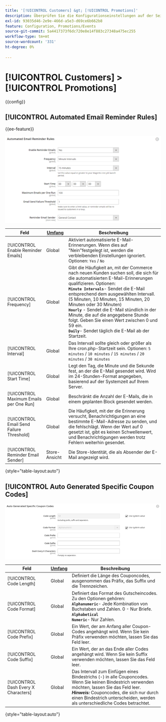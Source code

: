 ```yaml
---
title: '[!UICONTROL Customers] &gt; [!UICONTROL Promotions]'
description: Überprüfen Sie die Konfigurationseinstellungen auf der Seite [!UICONTROL Customers] &gt; [!UICONTROL Promotions] des Commerce-Administrators.
exl-id: 93035d46-2e9e-466d-a5e3-d69ce6b662b8
feature: Configuration, Promotions/Events
source-git-commit: 5a4417373f6dc720e8e14f883c27348a475ec255
workflow-type: tm+mt
source-wordcount: '331'
ht-degree: 0%

---
```


# [!UICONTROL Customers] > [!UICONTROL Promotions]

{{config}}

## [!UICONTROL Automated Email Reminder Rules]

{{ee-feature}}

![Regeln für die automatische E-Mail-Erinnerung](./assets/promotions-automated-email-reminder-rules.png)<!-- zoom -->

<!-- [Automated Email Reminder Rules](https://experienceleague.adobe.com/en/docs/commerce-admin/marketing/communications/email-reminders/email-reminder-rules#configure-email-reminders) -->

| Feld | [Umfang](../../getting-started/websites-stores-views.md#scope-settings) | Beschreibung |
|--- |--- |--- |
| [!UICONTROL Enable Reminder Emails] | Global | Aktiviert automatisierte E-Mail-Erinnerungen. Wenn dies auf &quot;Nein&quot;festgelegt ist, werden die verbleibenden Einstellungen ignoriert. Optionen: `Yes` / `No` |
| [!UICONTROL Frequency] | Global | Gibt die Häufigkeit an, mit der Commerce nach neuen Kunden suchen soll, die sich für die automatisierten E-Mail-Erinnerungen qualifizieren. Optionen: <br/>**`Minute Intervals`**- Sendet die E-Mail entsprechend dem ausgewählten Intervall. (5 Minuten, 10 Minuten, 15 Minuten, 20 Minuten oder 30 Minuten)<br/>**`Hourly`** - Sendet die E-Mail stündlich in der Minute, die auf die angegebene Stunde folgt. Geben Sie einen Wert zwischen 0 und 59 ein. <br/>**`Daily`**- Sendet täglich die E-Mail ab der Startzeit. |
| [!UICONTROL Interval] | Global | Das Intervall sollte gleich oder größer als Ihre cron.php-Startzeit sein. Optionen: `5 minutes` / `10 minutes` / `15 minutes` / `20 minutes` / `30 minutes` |
| [!UICONTROL Start Time] | Global | Legt den Tag, die Minute und die Sekunde fest, an der die E-Mail gesendet wird. Wird im 24-Stunden-Format angegeben, basierend auf der Systemzeit auf Ihrem Server. |
| [!UICONTROL Maximum Emails per One Run] | Global | Beschränkt die Anzahl der E-Mails, die in einem geplanten Block gesendet werden. |
| [!UICONTROL Email Send Failure Threshold] | Global | Die Häufigkeit, mit der die Erinnerung versucht, Benachrichtigungen an eine bestimmte E-Mail-Adresse zu senden, und die fehlschlägt. Wenn der Wert auf 0 gesetzt ist, gibt es keinen Schwellenwert, und Benachrichtigungen werden trotz Fehlern weiterhin gesendet. |
| [!UICONTROL Reminder Email Sender] | Store-Ansicht | Die Store-Identität, die als Absender der E-Mail angezeigt wird. |

{style="table-layout:auto"}

## [!UICONTROL Auto Generated Specific Coupon Codes]

![ Automatisch generierte spezifische Couponcodes](./assets/promotions-auto-generated-specific-coupon-codes.png)<!-- zoom -->

<!-- [Auto Generated Specific Coupon Codes](https://experienceleague.adobe.com/en/docs/commerce-admin/marketing/promotions/cart-rules/price-rules-cart-coupon#configure-coupon-codes)  -->

| Feld | [Umfang](../../getting-started/websites-stores-views.md#scope-settings) | Beschreibung |
|--- |--- |--- |
| [!UICONTROL Code Length] | Global | Definiert die Länge des Couponcodes, ausgenommen das Präfix, das Suffix und die Trennzeichen. |
| [!UICONTROL Code Format] | Global | Definiert das Format des Gutscheincodes. Zu den Optionen gehören: <br/>**`Alphanumeric`**- Jede Kombination von Buchstaben und Zahlen. 0 - Nur Briefe.<br/>**`Alphabetical`** <br/>**`Numeric`**- Nur Zahlen. |
| [!UICONTROL Code Prefix] | Global | Ein Wert, der am Anfang aller Coupon-Codes angehängt wird. Wenn Sie kein Präfix verwenden möchten, lassen Sie das Feld leer. |
| [!UICONTROL Code Suffix] | Global | Ein Wert, der an das Ende aller Codes angehängt wird. Wenn Sie kein Suffix verwenden möchten, lassen Sie das Feld leer. |
| [!UICONTROL Dash Every X Characters] | Global | Das Intervall zum Einfügen eines Bindestrichs (-) in alle Couponcodes. Wenn Sie keinen Bindestrich verwenden möchten, lassen Sie das Feld leer. <br/>_**Hinweis:**_ Couponcodes, die sich nur durch einen Bindestrich unterscheiden, werden als unterschiedliche Codes betrachtet. |

{style="table-layout:auto"}
